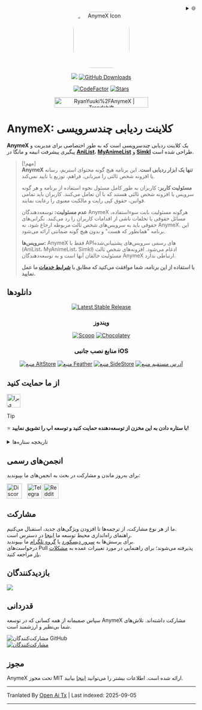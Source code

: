 <div align="right">
  <details>
    <summary>🌐</summary>
    <div>
      <div align="center">
        <a href="https://openaitx.github.io/#/view?user=RyanYuuki&project=AnymeX&lang=ar">العربية</a>
        | <a href="https://openaitx.github.io/view.html?user=RyanYuuki&project=AnymeX&lang=as">অসমীয়া</a>
        | <a href="https://openaitx.github.io/#/view?user=RyanYuuki&project=AnymeX&lang=id">Bahasa Indonesia</a>
        | <a href="https://openaitx.github.io/#/view?user=RyanYuuki&project=AnymeX&lang=de">Deutsch</a>
        | <a href="https://openaitx.github.io/#/view?user=RyanYuuki&project=AnymeX&lang=en">English</a>
        | <a href="https://openaitx.github.io/#/view?user=RyanYuuki&project=AnymeX&lang=es">Español</a>
        | <a href="https://openaitx.github.io/#/view?user=RyanYuuki&project=AnymeX&lang=fa">فارسی</a>
        | <a href="https://openaitx.github.io/#/view?user=RyanYuuki&project=AnymeX&lang=fr">Français</a>
        | <a href="https://openaitx.github.io/#/view?user=RyanYuuki&project=AnymeX&lang=hi">هندی</a>
        | <a href="https://openaitx.github.io/#/view?user=RyanYuuki&project=AnymeX&lang=it">ایتالیایی</a>
        | <a href="https://openaitx.github.io/#/view?user=RyanYuuki&project=AnymeX&lang=ja">ژاپنی</a>
        | <a href="https://openaitx.github.io/#/view?user=RyanYuuki&project=AnymeX&lang=ko">کره‌ای</a>
        | <a href="https://openaitx.github.io/#/view?user=RyanYuuki&project=AnymeX&lang=nl">هلندی</a>
        | <a href="https://openaitx.github.io/#/view?user=RyanYuuki&project=AnymeX&lang=pl">لهستانی</a>
        | <a href="https://openaitx.github.io/#/view?user=RyanYuuki&project=AnymeX&lang=pt">پرتغالی</a>
        | <a href="https://openaitx.github.io/#/view?user=RyanYuuki&project=AnymeX&lang=ru">روسی</a>
        | <a href="https://openaitx.github.io/#/view?user=RyanYuuki&project=AnymeX&lang=th">تایلندی</a>
        | <a href="https://openaitx.github.io/#/view?user=RyanYuuki&project=AnymeX&lang=tr">ترکی</a>
        | <a href="https://openaitx.github.io/#/view?user=RyanYuuki&project=AnymeX&lang=vi">ویتنامی</a>
        | <a href="https://openaitx.github.io/#/view?user=RyanYuuki&project=AnymeX&lang=zh-TW">چینی سنتی</a>
        | <a href="https://openaitx.github.io/#/view?user=RyanYuuki&project=AnymeX&lang=zh-CN">چینی ساده‌شده</a>
      </div>
    </div>
  </details>
</div>
<div align="center">
<img src="https://raw.githubusercontent.com/RyanYuuki/AnymeX/main/assets/images/logo.png" alt='AnymeX Icon' style="border-radius: 50px; height: 150px; width: 150px;">
  
<p align="center">
   <img src="https://img.shields.io/badge/platforms-android_ios_windows_linux_macos-06599d?color=white&labelColor=black&style=for-the-badge"/>
  <a href="https://github.com/RyanYuuki/AnymeX/releases"><img src="https://img.shields.io/github/downloads/RyanYuuki/AnymeX/total?color=white&labelColor=black&label=Downloads&style=for-the-badge" alt="GitHub Downloads"></a>
</p>
<p align="center">
<a href="https://www.codefactor.io/repository/github/RyanYuuki/AnymeX"><img src="https://img.shields.io/codefactor/grade/github/RyanYuuki/AnymeX?color=white&labelColor=black&style=for-the-badge&label=Codefactor" alt="CodeFactor"/></a>
  <!--<a href="https://hosted.weblate.org/engage/echo"><img alt="Weblate project translated" src="https://img.shields.io/weblate/progress/echo?color=white&labelColor=black&label=Translated&style=flat-square"></a>-->
<!-- <a href="https://github.com/RyanYuuki/AnymeX/commits/main">
    <img src="https://img.shields.io/github/last-commit/RyanYuuki/AnymeX?color=white&labelColor=black&label=Latest Commit&style=for-the-badge" alt="GitHub Last Commit">
</a> -->
<a href="https://github.com/RyanYuuki/AnymeX/stargazers">
      <img src="https://img.shields.io/github/stars/RyanYuuki/AnymeX?color=white&labelColor=black&style=for-the-badge" alt="Stars" /></a>
</p>
<a href="https://trendshift.io/repositories/12529" target="_blank"><img src="https://trendshift.io/api/badge/repositories/12529" alt="RyanYuuki%2FAnymeX | Trendshift" style="width: 250px; height: 27.99px;" width="250" height="55"/></a>
</div>

# AnymeX: کلاینت ردیابی چندسرویسی

**AnymeX** یک کلاینت ردیابی چندسرویسی است که به طور اختصاصی برای مدیریت و پیگیری پیشرفت انیمه و مانگا در [**AniList**](https://anilist.co/)، [**MyAnimeList**](https://myanimelist.net/) و [**Simkl**](https://simkl.com/) طراحی شده است.

> [!مهم]  
> **AnymeX تنها یک ابزار ردیابی است.** این برنامه هیچ گونه محتوای استریم، رسانه یا افزونه شخص ثالثی را میزبانی، فراهم، توزیع یا تایید نمی‌کند.  
>  
> **مسئولیت کاربر:** کاربران به طور کامل مسئول نحوه استفاده از برنامه و هر گونه سرویس یا افزونه شخص ثالثی هستند که با آن تعامل می‌کنند. کاربران باید تمامی قوانین، حقوق کپی رایت و مالکیت معنوی را رعایت نمایند.  
>  
> **عدم مسئولیت:** توسعه‌دهندگان AnymeX هرگونه مسئولیت بابت سوءاستفاده، مسائل حقوقی یا تخلفات ناشی از اقدامات کاربران را رد می‌کنند. نگرانی‌های حقوقی باید به سرویس‌های شخص ثالث مربوطه ارجاع شود، نه AnymeX. این برنامه "همانطور که هست" و بدون هیچ گونه ضمانتی ارائه می‌شود.  
>  
> **سرویس‌ها:** AnymeX فقط با APIهای رسمی سرویس‌های پشتیبانی‌شده (AniList، MyAnimeList، Simkl) ادغام می‌شود. افزونه‌های شخص ثالث مسئولیت خالقان آنها است و به توسعه‌دهندگان AnymeX ارتباطی ندارد.  
>  
> **با استفاده از این برنامه، شما موافقت می‌کنید که مطابق با [شرایط خدمات](https://raw.githubusercontent.com/RyanYuuki/AnymeX/main/./TOS.md) ما عمل نمایید.**

## دانلودها

<div align="center">
  <p>
    <a href="https://github.com/RyanYuuki/AnymeX/releases/latest"><img src="https://img.shields.io/github/v/release/RyanYuuki/AnymeX?color=white&labelColor=black&display_name=tag&style=for-the-badge&label=Stable" alt="Latest Stable Release"/></a>
  </p>
  
### ویندوز
  <p>
    <a href="/INSTALLATION.md"><img src="https://img.shields.io/badge/Scoop-AnymeX-white?style=for-the-badge&labelColor=black" alt="Scoop"/></a>
    <a href="/INSTALLATION.md"><img src="https://img.shields.io/badge/Chocolatey-com.ryan.anymex-white?style=for-the-badge&labelColor=black" alt="Chocolatey"/></a>
  </p>
</div>

<div align="center">
  
### منابع نصب جانبی iOS
  <p>
    <a href="https://intradeus.github.io/http-protocol-redirector?r=altstore://source?url=https://raw.githubusercontent.com/RyanYuuki/AnymeX/refs/heads/main/repo/source.json"><img alt="منبع AltStore" src="https://img.shields.io/badge/open_in_app-_?style=for-the-badge&label=AltStore&labelColor=black&color=white"></a>
    <a href="https://intradeus.github.io/http-protocol-redirector?r=feather://source/https://raw.githubusercontent.com/RyanYuuki/AnymeX/refs/heads/main/repo/source.json"><img alt="منبع Feather" src="https://img.shields.io/badge/open_in_app-_?style=for-the-badge&label=Feather&labelColor=black&color=white"></a>
    <a href="https://intradeus.github.io/http-protocol-redirector?r=sidestore://source?url=https://raw.githubusercontent.com/RyanYuuki/AnymeX/refs/heads/main/repo/source.json"><img alt="منبع SideStore" src="https://img.shields.io/badge/open_in_app-_?style=for-the-badge&label=SideStore&labelColor=black&color=white"></a>
    <a href="https://raw.githubusercontent.com/RyanYuuki/AnymeX/refs/heads/main/repo/source.json"><img alt="آدرس مستقیم منبع" src="https://img.shields.io/badge/copy_%2F_paste-_?style=for-the-badge&label=Direct%20Source%20URL&labelColor=black&color=white"></a>
  </p>
</div>

<!--## تصاویر

| خانه                                                                                                                                           | جستجو                                                                                                                                          | جزئیات                                                                                                                      | کتابخانه                                                                                                              |
| ---------------------------------------------------------------------------------------------------------------------------------------------- | ----------------------------------------------------------------------------------------------------------------------------------------------- | ---------------------------------------------------------------------------------------------------------------------------- | -------------------------------------------------------------------------------------------------------------------- |
|![صفحه اصلی شامل بخش‌های مختلف مطالبی که خوانده‌اید یا دیده‌اید.](https://raw.githubusercontent.com/RyanYuuki/AnymeX/main/github_assets/android/Home-portrait.png) | ![صفحه جستجو با نمایش نتایج مختلف برای JoJo’s Bizarre Adventure.](https://raw.githubusercontent.com/RyanYuuki/AnymeX/main/github_assets/android/Search-portrait.png) | ![صفحه جزئیات Re:Zero Kara Hajimeru Isekai Seikatsu.](https://raw.githubusercontent.com/RyanYuuki/AnymeX/main/github_assets/android/Details-portrait.png) | ![صفحه کتابخانه با نمایش لیست تماشای کاربر.](https://raw.githubusercontent.com/RyanYuuki/AnymeX/main/github_assets/android/Library-portrait.png) |

<!-- به محض آماده شدن تصاویر، دوباره این بخش اضافه خواهد شد
### 💻 دسکتاپ
<div style="display: flex; flex-wrap: wrap; justify-content: space-between;">
    <img src="https://github.com/RyanYuuki/AnymeX/blob/main/github_assets/desktop/preview_1.png" width="100%" style="margin: 0;" />
    <img src="https://github.com/RyanYuuki/AnymeX/blob/main/github_assets/desktop/preview_2.png" width="100%" style="margin: 0;" />
</div>-->

## از ما حمایت کنید

<a href='https://ko-fi.com/ryanyuuki7' target='_blank'><img height='36' style='border:0px;height:36px;' src='https://storage.ko-fi.com/cdn/kofi1.png?v=3' border='0' alt='برای من قهوه بخرید در ko-fi.com' /></a>

> [!TIP]
> ⭐ **با ستاره دادن به این مخزن از توسعه‌دهنده حمایت کنید و توسعه اپ را تشویق نمایید!**

<details>
  <summary>تاریخچه ستاره‌ها</summary>
  <a href="https://github.com/RyanYuuki/AnymeX/stargazers">
      <img alt="نمودار تاریخچه ستاره‌ها" src="https://starchart.cc/RyanYuuki/AnymeX.svg?variant=adaptive" width="370" height="235" />
  </a>
</details>

## انجمن‌های رسمی

برای به‌روز ماندن و مشارکت در بحث به انجمن‌های ما بپیوندید:

<a href="https://discord.gg/5gAHhMvTcx" style="margin-right: 10px; display: inline-block;"><img src="https://files.catbox.moe/tb0004.png" alt="Discord" height="40" style="vertical-align: middle;"></a>
<a href="https://t.me/AnymeX_Discussion" style="display: inline-block;"><img src="https://files.catbox.moe/z66xwr.png" alt="Telegram" height="40" style="vertical-align: middle;"></a>
<a href="https://www.reddit.com/r/AnymeX_/" style="display: inline-block;"><img src="https://cdn3.iconfinder.com/data/icons/2018-social-media-black-and-white-logos/1000/2018_social_media_popular_app_logo_reddit-1024.png" alt="Reddit" height="40" style="vertical-align: middle;"></a>

## مشارکت

ما از هر نوع مشارکت، از ترجمه‌ها تا افزودن ویژگی‌های جدید، استقبال می‌کنیم.  
راهنمای راه‌اندازی محیط توسعه ما [اینجا](https://raw.githubusercontent.com/RyanYuuki/AnymeX/main/./DEVELOPMENT.md) در دسترس است.  
برای پرسش‌ها به [سرور دیسکورد](https://discord.gg/5gAHhMvTcx) یا [گروه تلگرام](https://t.me/AnymeX_Discussion) ما بپیوندید.  
درخواست‌های Pull پذیرفته می‌شوند؛ برای راهنمایی در مورد تغییرات عمده به [مشکلات باز](https://github.com/RyanYuuki/AnymeX/issues) مراجعه کنید.

<!--<details>
<summary>نمودار ترجمه Weblate</summary>
<a href="https://hosted.weblate.org/projects/echo/#languages"><img src="https://hosted.weblate.org/widget/echo/app/multi-auto.svg" alt="وضعیت ترجمه" /></a>
</details>-->

## بازدیدکنندگان

<img src="https://count.getloli.com/@ryanyuuki?name=anymex&theme=rule34&padding=8&offset=0&align=top&scale=1&pixelated=1&darkmode=auto" />

## قدردانی

سپاس صمیمانه از همه کسانی که در توسعه AnymeX مشارکت داشته‌اند.
تلاش‌های شما بی‌نظیر و ارزشمند است.

<a href="https://github.com/RyanYuuki/AnymeX/graphs/contributors">
  <img alt="مشارکت‌کنندگان GitHub" src="https://img.shields.io/github/contributors/RyanYuuki/AnymeX?style=flat-square&label=Contributors%20%3A&labelColor=%230f1318&color=%230f1318" align="left">
</a>
<br>
<a href="https://github.com/RyanYuuki/AnymeX/graphs/contributors">
  <img src="https://contrib.rocks/image?repo=RyanYuuki/AnymeX" alt="مشارکت‌کنندگان">
</a>

## مجوز

AnymeX تحت مجوز MIT ارائه شده است. اطلاعات بیشتر را می‌توانید [اینجا](https://raw.githubusercontent.com/RyanYuuki/AnymeX/main/LICENSE.md) بیابید.


---

Tranlated By [Open Ai Tx](https://github.com/OpenAiTx/OpenAiTx) | Last indexed: 2025-09-05

---